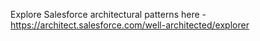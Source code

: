 Explore Salesforce architectural patterns here - https://architect.salesforce.com/well-architected/explorer
